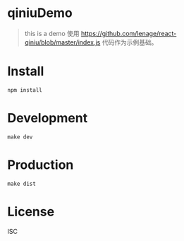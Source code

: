 # qiniuDemo
> this is a demo
使用 https://github.com/lenage/react-qiniu/blob/master/index.js 代码作为示例基础。

# Install

```shell
npm install
```

# Development

```shell
make dev
```

# Production
```
make dist
```

# License
ISC
